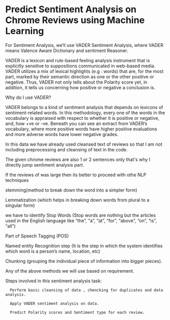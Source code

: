 # Predict Sentiment Analysis on Chrome Reviews using Machine Learning

For Sentiment Analysis, we’ll use VADER Sentiment Analysis, where VADER means Valence Aware Dictionary and sentiment Reasoner.

VADER is a lexicon and rule-based feeling analysis instrument that is explicitly sensitive to suppositions communicated in web-based media. VADER utilizes a mix of lexical highlights (e.g : words) that are, for the most part, marked by their semantic direction as one or the other positive or negative. Thus, VADER not only tells about the Polarity score yet, in addition, it tells us concerning how positive or negative a conclusion is.

Why do I use VADER?

VADER belongs to a kind of sentiment analysis that depends on lexicons of sentiment-related words. In this methodology, every one of the words in the vocabulary is appraised with respect to whether it is positive or negative, and, how +ve or -ve. Beneath you can see an extract from VADER’s vocabulary, where more positive words have higher positive evaluations and more adverse words have lower negative grades.

In this data we have already used cleansed text of reviews so that I am not including preprocessing and cleansing of text in the code.

The given chrome reviews are also 1 or 2 sentences only that's why I directly jump sentiment analysis part.

If the reviews of was large then its better to proceed with othe NLP techniques 

stemming(method to break down the word into a simpler form)

Lemmatization (which helps in breaking down words from plural to a singular form)

we have to identify Stop Words (Stop words are nothing but the articles used in the English language like “the”, “a”, “at”, “for”, “above”, “on”, “is”, “all”)

Part of Speech Tagging (POS)

Named entity Recognition step (It is the step in which the system identifies which word is a person’s name, location, etc)

Chunking (grouping the individual piece of information into bigger pieces).

Any of the above methods we will use based on requirement.

Steps involved in this sentiment analysis task:

      Perform basic cleansing of data , chencking for duplicates and data analysis.

      Apply VADER sentiment analysis on data.

      Predict Polarity scores and Sentiment type for each review.



